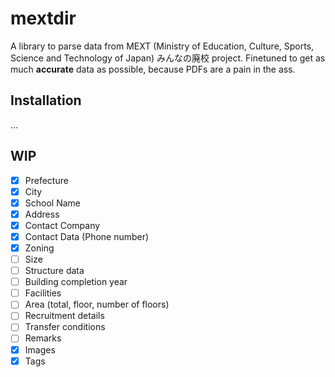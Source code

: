 # mextdir

A library to parse data from MEXT (Ministry of Education, Culture, Sports, Science and Technology of Japan) みんなの廃校 project. Finetuned to get as much **accurate** data as possible, because PDFs are a pain in the ass.

## Installation

...

## WIP

- [x] Prefecture
- [x] City
- [x] School Name
- [x] Address
- [x] Contact Company
- [x] Contact Data (Phone number)
- [x] Zoning
- [ ] Size
- [ ] Structure data
- [ ] Building completion year
- [ ] Facilities
- [ ] Area (total, floor, number of floors)
- [ ] Recruitment details
- [ ] Transfer conditions
- [ ] Remarks
- [x] Images
- [x] Tags